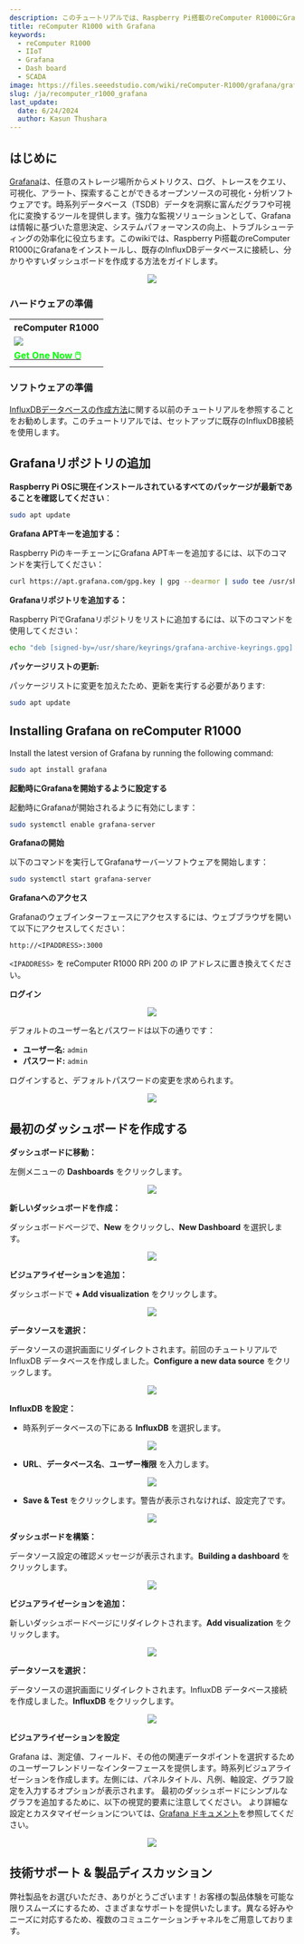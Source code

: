 ```yaml
---
description: このチュートリアルでは、Raspberry Pi搭載のreComputer R1000にGrafanaをインストールする方法をガイドします。また、Grafanaを既存のInfluxDBデータベースに接続し、詳細で分かりやすいダッシュボードを作成する方法も紹介します
title: reComputer R1000 with Grafana
keywords:
  - reComputer R1000
  - IIoT
  - Grafana
  - Dash board
  - SCADA
image: https://files.seeedstudio.com/wiki/reComputer-R1000/grafana/grafana2.gif
slug: /ja/recomputer_r1000_grafana
last_update:
  date: 6/24/2024
  author: Kasun Thushara
---
```

## はじめに

[Grafana](https://grafana.com/oss/grafana/)は、任意のストレージ場所からメトリクス、ログ、トレースをクエリ、可視化、アラート、探索することができるオープンソースの可視化・分析ソフトウェアです。時系列データベース（TSDB）データを洞察に富んだグラフや可視化に変換するツールを提供します。強力な監視ソリューションとして、Grafanaは情報に基づいた意思決定、システムパフォーマンスの向上、トラブルシューティングの効率化に役立ちます。このwikiでは、Raspberry Pi搭載のreComputer R1000にGrafanaをインストールし、既存のInfluxDBデータベースに接続し、分かりやすいダッシュボードを作成する方法をガイドします。

<center><img width={600} src="https://files.seeedstudio.com/wiki/reComputer-R1000/grafana/grafana2.gif" /></center>

### ハードウェアの準備

<div class="table-center">
 <table class="table-nobg">
    <tr class="table-trnobg">
      <th class="table-trnobg">reComputer R1000</th>
  </tr>
    <tr class="table-trnobg"></tr>
  <tr class="table-trnobg">
   <td class="table-trnobg"><div style={{textAlign:'center'}}><img src="https://files.seeedstudio.com/wiki/reComputer-R1000/recomputer_r_images/01.png" style={{width:300, height:'auto'}}/></div></td>
  </tr>
    <tr class="table-trnobg"></tr>
  <tr class="table-trnobg">
   <td class="table-trnobg"><div class="get_one_now_container" style={{textAlign: 'center'}}><a class="get_one_now_item" href="https://www.seeedstudio.com/reComputer-R1025-10-p-5895.html" target="_blank">
              <strong><span><font color={'FFFFFF'} size={"4"}> Get One Now 🖱️</font></span></strong>
          </a></div></td>
        </tr>
    </table>
</div>

### ソフトウェアの準備

[InfluxDBデータベースの作成方法](https://wiki.seeedstudio.com/recomputer_r1000_node_red_influxdb/)に関する以前のチュートリアルを参照することをお勧めします。このチュートリアルでは、セットアップに既存のInfluxDB接続を使用します。

## Grafanaリポジトリの追加

**Raspberry Pi OSに現在インストールされているすべてのパッケージが最新であることを確認してください**：

```bash
sudo apt update
```

**Grafana APTキーを追加する：**

Raspberry PiのキーチェーンにGrafana APTキーを追加するには、以下のコマンドを実行してください：

```bash
curl https://apt.grafana.com/gpg.key | gpg --dearmor | sudo tee /usr/share/keyrings/grafana-archive-keyrings.gpg >/dev/null
```

**Grafanaリポジトリを追加する：**

Raspberry PiでGrafanaリポジトリをリストに追加するには、以下のコマンドを使用してください：

```bash
echo "deb [signed-by=/usr/share/keyrings/grafana-archive-keyrings.gpg] https://apt.grafana.com stable main" | sudo tee /etc/apt/sources.list.d/grafana.list
```

**パッケージリストの更新:**

パッケージリストに変更を加えたため、更新を実行する必要があります:

```bash
sudo apt update
```

## Installing Grafana on reComputer R1000

Install the latest version of Grafana by running the following command:

```bash
sudo apt install grafana
```

**起動時にGrafanaを開始するように設定する**

起動時にGrafanaが開始されるように有効にします：

```bash
sudo systemctl enable grafana-server
```

**Grafanaの開始**

以下のコマンドを実行してGrafanaサーバーソフトウェアを開始します：

```bash
sudo systemctl start grafana-server
```

**Grafanaへのアクセス**

Grafanaのウェブインターフェースにアクセスするには、ウェブブラウザを開いて以下にアクセスしてください：

```
http://<IPADDRESS>:3000
```

`<IPADDRESS>` を reComputer R1000 RPi 200 の IP アドレスに置き換えてください。

**ログイン**

<center><img width={600} src="https://files.seeedstudio.com/wiki/reComputer-R1000/grafana/login.PNG" /></center>

デフォルトのユーザー名とパスワードは以下の通りです：

- **ユーザー名:** `admin`
- **パスワード:** `admin`

ログインすると、デフォルトパスワードの変更を求められます。

<center><img width={600} src="https://files.seeedstudio.com/wiki/reComputer-R1000/grafana/updatepsw.PNG" /></center>

## 最初のダッシュボードを作成する

**ダッシュボードに移動：**

左側メニューの **Dashboards** をクリックします。

<center><img width={600} src="https://files.seeedstudio.com/wiki/reComputer-R1000/grafana/dashboard1.PNG" /></center>

**新しいダッシュボードを作成：**

ダッシュボードページで、**New** をクリックし、**New Dashboard** を選択します。

<center><img width={600} src="https://files.seeedstudio.com/wiki/reComputer-R1000/grafana/dashboard2.PNG" /></center>

**ビジュアライゼーションを追加：**

ダッシュボードで **+ Add visualization** をクリックします。

<center><img width={600} src="https://files.seeedstudio.com/wiki/reComputer-R1000/grafana/dashboard3.PNG" /></center>

**データソースを選択：**

データソースの選択画面にリダイレクトされます。前回のチュートリアルで InfluxDB データベースを作成しました。**Configure a new data source** をクリックします。

<center><img width={600} src="https://files.seeedstudio.com/wiki/reComputer-R1000/grafana/configuresource.PNG" /></center>

**InfluxDB を設定：**

- 時系列データベースの下にある **InfluxDB** を選択します。

<center><img width={600} src="https://files.seeedstudio.com/wiki/reComputer-R1000/grafana/addsource.PNG" /></center>

- **URL**、**データベース名**、**ユーザー権限** を入力します。
  
<center><img width={600} src="https://files.seeedstudio.com/wiki/reComputer-R1000/grafana/configuresource2.PNG" /></center>

- **Save & Test** をクリックします。警告が表示されなければ、設定完了です。

<center><img width={600} src="https://files.seeedstudio.com/wiki/reComputer-R1000/grafana/saveandtest.PNG" /></center>

**ダッシュボードを構築：**

データソース設定の確認メッセージが表示されます。**Building a dashboard** をクリックします。

<center><img width={600} src="https://files.seeedstudio.com/wiki/reComputer-R1000/grafana/saveandtest2.png" /></center>

**ビジュアライゼーションを追加：**

新しいダッシュボードページにリダイレクトされます。**Add visualization** をクリックします。

<center><img width={600} src="https://files.seeedstudio.com/wiki/reComputer-R1000/grafana/dashboard3.PNG" /></center>

**データソースを選択：**

データソースの選択画面にリダイレクトされます。InfluxDB データベース接続を作成しました。**InfluxDB** をクリックします。

<center><img width={600} src="https://files.seeedstudio.com/wiki/reComputer-R1000/grafana/datasource.PNG" /></center>

**ビジュアライゼーションを設定**

Grafana は、測定値、フィールド、その他の関連データポイントを選択するためのユーザーフレンドリーなインターフェースを提供します。時系列ビジュアライゼーションを作成します。左側には、パネルタイトル、凡例、軸設定、グラフ設定を入力するオプションが表示されます。
最初のダッシュボードにシンプルなグラフを追加するために、以下の視覚的要素に注意してください。
より詳細な設定とカスタマイゼーションについては、[Grafana ドキュメント](https://grafana.com/docs/grafana/latest/panels-visualizations/visualizations/)を参照してください。

<center><img width={600} src="https://files.seeedstudio.com/wiki/reComputer-R1000/grafana/grafana.gif" /></center>

## 技術サポート & 製品ディスカッション

弊社製品をお選びいただき、ありがとうございます！お客様の製品体験を可能な限りスムーズにするため、さまざまなサポートを提供いたします。異なる好みやニーズに対応するため、複数のコミュニケーションチャネルをご用意しております。

<div class="button_tech_support_container">
<a href="https://forum.seeedstudio.com/" class="button_forum"></a>
<a href="https://www.seeedstudio.com/contacts" class="button_email"></a>
</div>

<div class="button_tech_support_container">
<a href="https://discord.gg/eWkprNDMU7" class="button_discord"></a>
<a href="https://github.com/Seeed-Studio/wiki-documents/discussions/69" class="button_discussion"></a>
</div>
